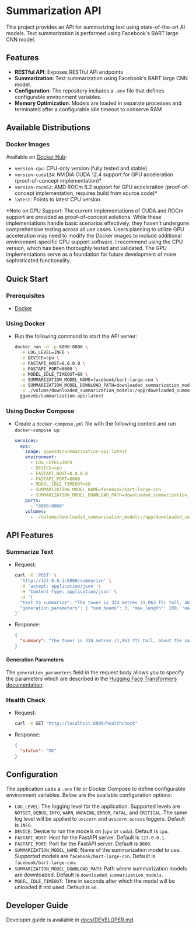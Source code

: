 # Summarization API

This project provides an API for summarizing text using state-of-the-art AI models. Text summarization is performed using Facebook's BART large CNN model.

## Features

- **RESTful API**: Exposes RESTful API endpoints
- **Summarization**: Text summarization using Facebook's BART large CNN model.
- **Configuration**: The repository includes a `.env` file that defines configurable environment variables.
- **Memory Optimization**: Models are loaded in separate processes and terminated after a configurable idle timeout to conserve RAM

## Available Distributions

### Docker Images

Available on [Docker Hub](https://hub.docker.com/r/ggwozdz/summarization-api):

- `version-cpu`: CPU-only version (fully tested and stable)
- `version-cuda124`: NVIDIA CUDA 12.4 support for GPU acceleration (proof-of-concept implementation)*
- `version-rocm62`: AMD ROCm 6.2 support for GPU acceleration (proof-of-concept implementation, requires build from source code)*
- `latest`: Points to latest CPU version

*Note on GPU Support: The current implementations of CUDA and ROCm support are provided as proof-of-concept solutions. While these implementations handle basic scenarios effectively, they haven't undergone comprehensive testing across all use cases. Users planning to utilize GPU acceleration may need to modify the Docker images to include additional environment-specific GPU support software. I recommend using the CPU version, which has been thoroughly tested and validated. The GPU implementations serve as a foundation for future development of more sophisticated functionality.

## Quick Start

### Prerequisites

- [Docker](https://www.docker.com/get-started/)

### Using Docker

- Run the following command to start the API server:

    ```bash
    docker run -d -p 8000:8000 \
      -e LOG_LEVEL=INFO \
      -e DEVICE=cpu \
      -e FASTAPI_HOST=0.0.0.0 \
      -e FASTAPI_PORT=8000 \
      -e MODEL_IDLE_TIMEOUT=60 \
      -e SUMMARIZATION_MODEL_NAME=facebook/bart-large-cnn \
      -e SUMMARIZATION_MODEL_DOWNLOAD_PATH=downloaded_summarization_models \
      -v ./volume/downloaded_summarization_models:/app/downloaded_summarization_models \
      ggwozdz/summarization-api:latest
    ```

### Using Docker Compose

- Create a `docker-compose.yml` file with the following content and run `docker-compose up`:

    ```yaml
    services:
      api:
        image: ggwozdz/summarization-api:latest
        environment:
          - LOG_LEVEL=INFO
          - DEVICE=cpu
          - FASTAPI_HOST=0.0.0.0
          - FASTAPI_PORT=8000
          - MODEL_IDLE_TIMEOUT=60
          - SUMMARIZATION_MODEL_NAME=facebook/bart-large-cnn
          - SUMMARIZATION_MODEL_DOWNLOAD_PATH=downloaded_summarization_models
        ports:
          - "8000:8000"
        volumes:
          - ./volume/downloaded_summarization_models:/app/downloaded_summarization_models
    ```

## API Features

### Summarize Text

- Request:

    ```bash
    curl -X 'POST' \
      'http://127.0.0.1:8000/summarize' \
      -H 'accept: application/json' \
      -H 'Content-Type: application/json' \
      -d '{
      "text_to_summarize": "The tower is 324 metres (1,063 ft) tall, about the same height as an 81-storey building, and the tallest structure in Paris. Its base is square, measuring 125 metres (410 ft) on each side. During its construction, the Eiffel Tower surpassed the Washington     Monument to become the tallest man-made structure in the world, a title it held for 41 years until the Chrysler Building in New York City was finished in 1930. It was the first structure to reach a height of 300 metres. Due to the addition of a broadcasting aerial at the top of the tower in 1957, it is now taller than the Chrysler Building by 5.2 metres (17 ft). Excluding transmitters, the Eiffel Tower is the second tallest free-standing structure in France after the Millau Viaduct.",
      "generation_parameters": { "num_beams": 3, "max_length": 100, "early_stopping": true }
    }'
    ```

- Response:

    ```json
    {
      "summary": "The tower is 324 metres (1,063 ft) tall, about the same height as an 81-storey building. Its base is square, measuring 125 metres (410 ft) on each side. It is the second tallest free-standing structure in France after the Millau Viaduct."
    }
    ```

#### Generation Parameters

The `generation_parameters` field in the request body allows you to specify the parameters which are described in the [Hugging Face Transformers documentation](https://huggingface.co/transformers/v2.11.0/model_doc/bart.html#transformers.BartForConditionalGeneration.generate):

### Health Check

- Request:

    ```bash
    curl -X GET "http://localhost:8000/healthcheck"
    ```

- Response:

    ```json
    {
      "status": "OK"
    }
    ```

## Configuration

The application uses a `.env` file or Docker Compose to define configurable environment variables. Below are the available configuration options:

- `LOG_LEVEL`: The logging level for the application. Supported levels are `NOTSET`, `DEBUG`, `INFO`, `WARN`, `WARNING`, `ERROR`, `FATAL`, and `CRITICAL`. The same log level will be applied to `uvicorn` and `uvicorn.access` loggers. Default is `INFO`.
- `DEVICE`: Device to run the models on (`cpu` or `cuda`). Default is `cpu`.
- `FASTAPI_HOST`: Host for the FastAPI server. Default is `127.0.0.1`.
- `FASTAPI_PORT`: Port for the FastAPI server. Default is `8000`.
- `SUMMARIZATION_MODEL_NAME`: Name of the summarization model to use. Supported models are `facebook/bart-large-cnn`. Default is `facebook/bart-large-cnn`.
- `SUMMARIZATION_MODEL_DOWNLOAD_PATH`: Path where summarization models are downloaded. Default is `downloaded_summarization_models`.
- `MODEL_IDLE_TIMEOUT`: Time in seconds after which the model will be unloaded if not used. Default is `60`.

## Developer Guide

Developer guide is available in [docs/DEVELOPER.md](https://github.com/ggwozdz90/summarization-api/blob/main/docs/DEVELOPER.md).
